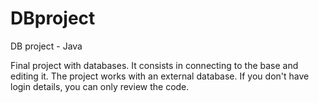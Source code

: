 # DBproject
DB project - Java


Final project with databases. It consists in connecting to the base and editing it. The project works with an external database. If you don't have login details, you can only review the code.

